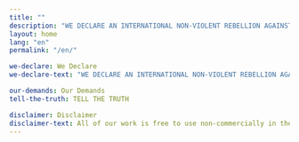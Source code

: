 ```yaml
---
title: ""
description: "WE DECLARE AN INTERNATIONAL NON-VIOLENT REBELLION AGAINST THE WORLD'S GOVERNMENTS FOR CRIMINAL INACTION ON THE ECOLOGICAL CRISIS."
layout: home
lang: "en"
permalink: "/en/"

we-declare: We Declare
we-declare-text: "WE DECLARE AN INTERNATIONAL NON-VIOLENT REBELLION AGAINST THE WORLD'S GOVERNMENTS FOR CRIMINAL INACTION ON THE ECOLOGICAL CRISIS."

our-demands: Our Demands
tell-the-truth: TELL THE TRUTH

disclaimer: Disclaimer
disclaimer-text: All of our work is free to use non-commercially in the full spirit of DIY. Do not use the work for commercial purposes, however well meaning, without prior consent from the originators. The Extinction Symbol was designed prior to Extinction Rebellion. Using the symbol on commercial merchandise is strictly forbidden.
---
```

